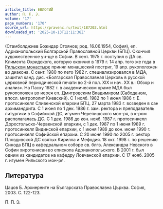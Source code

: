 ```yaml
---
article_title: ЕВЛОГИЙ
author: П. П. Э.
volume: '17'
page_numbers: '170'
source_url: https://pravenc.ru/text/187202.html
downloaded_at: '2025-10-13T12:11:38Z'
---
```


(Стамболджиев Божидар Стоянов; род. 16.06.1954, София), еп. Адрианопольский Болгарской Православной Церкви (БПЦ). Окончил художественное уч-ще в Софии. В сент. 1975 г. поступил в ДА св. Климента Охридского, которую окончил в 1979 г. 14 апр. того же года в [Рильском монастыре](<https://pravenc.ru/text/Рильский монастырь.html>) принял монашеский постриг, 19 апр. рукоположен во диакона. С сент. 1980 по лето 1982 г. специализировался в МДА, защитил канд. дис. «Болгарская Православная Церковь в русской церковной периодической печати во 2-й пол. ХIX и нач. XX в.: Обзор и анализ». 
На Пасху 1982 г. в академическом храме МДА был рукоположен во иерея еп. Дмитровским [Владимиром (Сабоданом](https://pravenc.ru/text/ВЛАДИМИР.html), впосл. митрополит Киевский). С 1 нояб. 1982 по 1 июня 1986 г. Е. протосинкелл Сливенской епархии БПЦ. 27 марта 1983 г. возведен в сан архимандрита. С 1 июня по 1 дек. 1986 г. зам. ректора и преподаватель литургики в Софийской ДС, игумен Черепишского мон-ря, в к-ром располагалась ДС. С 1 дек. 1986 до кон. нояб. 1987 г. протосинкелл Доростольско-Червенской епархии, с 1 дек. 1987 по 1 июня 1989 г. протосинкелл Видинской епархии, с 1 июня 1989 до кон. июня 1990 г. протосинкелл Софийской епархии. С 20 июня 1990 по 2005 г. ректор Пловдивской ДС святых Кирилла и Мефодия. 18 окт. 1998 г. по решению Синода БПЦ в кафедральном соборе св. блгв. Александра Невского в Софии хиротонисан во епископа Адрианопольского. В 2001 г. был одним из кандидатов на кафедру Ловчанской епархии. С 17 нояб. 2005 г. игумен Рильского мон-ря.

## Литература

Цацов Б. Архиереите на Българската Православна Църква. София, 2003. С. 122-123.

П. П. Э.
